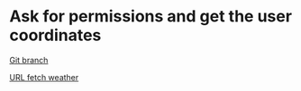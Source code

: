 # Ask for permissions and get the user coordinates 


[Git branch](https://github.com/codiku/react-native-meteo/tree/003-EN-coordinates)

[URL fetch weather](https://gist.githubusercontent.com/codiku-dev/0b2a3793672e76fa3936d1a6a62c5d16/raw/e18d4aa62c6044295844fe2cf492edd650276e48/gistfile1.txt)